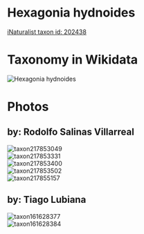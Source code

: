 
Hexagonia hydnoides
===================
  
[iNaturalist taxon id: 202438](https://www.inaturalist.org/taxa/202438)
# Taxonomy in Wikidata
  
![Hexagonia hydnoides](../wikidata_schemas/Hexagonia_hydnoides.gv.png)
# Photos

## by: Rodolfo Salinas Villarreal
  
![taxon217853049](https://inaturalist-open-data.s3.amazonaws.com/photos/233433336/medium.jpg)  
![taxon217853331](https://inaturalist-open-data.s3.amazonaws.com/photos/233435788/medium.jpg)  
![taxon217853400](https://inaturalist-open-data.s3.amazonaws.com/photos/233435885/medium.jpg)  
![taxon217853502](https://inaturalist-open-data.s3.amazonaws.com/photos/233436000/medium.jpg)  
![taxon217855157](https://inaturalist-open-data.s3.amazonaws.com/photos/233437886/medium.jpg)
## by: Tiago Lubiana
  
![taxon161628377](https://inaturalist-open-data.s3.amazonaws.com/photos/173226347/medium.jpeg)  
![taxon161628384](https://inaturalist-open-data.s3.amazonaws.com/photos/173226364/medium.jpeg)